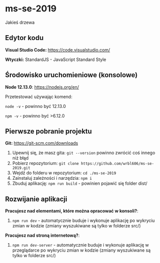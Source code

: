 # ms-se-2019
Jakieś drzewa

## Edytor kodu
**Visual Studio Code:** https://code.visualstudio.com/

**Wtyczki:** StandardJS - JavaScript Standard Style


## Środowisko uruchomieniowe (konsolowe)
**Node 12.13.0**: https://nodejs.org/en/

Przetestować używając komend:

`node -v` - powinno być 12.13.0

`npm -v` - powinno być >6.12.0


## Pierwsze pobranie projektu
**Git:** https://git-scm.com/downloads

1. Upewnij się, że masz gita: `git --version` powinno zwrócić coś innego niż błąd
2. Pobierz repozytorium: `git clone https://github.com/wrbl606/ms-se-2019.git`
3. Wejdź do folderu w repozytorium: `cd ./ms-se-2019`
4. Zainstaluj zależności i narzędzia: `npm i`
5. Zbuduj aplikację: `npm run build` - powinien pojawić się folder dist/

## Rozwijanie aplikacji

**Pracujesz nad elementami, które można opracować w konsoli?**:
1. `npm run dev` - automatycznie buduje i wykonuje aplikację po wykryciu zmian w kodzie (zmiany wyszukiwane są tylko w folderze src/)

**Pracujesz nad stroną internetową?**:
1. `npm run dev-server` - automatycznie buduje i wykonuje aplikację w przeglądarce po wykryciu zmian w kodzie (zmiany wyszukiwane są tylko w folderze src/)

